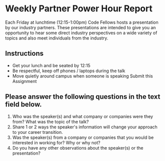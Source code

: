 # Weekly Partner Power Hour Report

Each Friday at lunchtime (12:15-1:00pm) Code Fellows hosts a presentation by our industry partners. These presentations are intended to give you an opportunity to hear some direct industry perspectives on a wide variety of topics and also meet individuals from the industry.

## Instructions

- Get your lunch and be seated by 12:15
- Be respectful, keep off phones / laptops during the talk
- Move quietly around campus when someone is speaking
Submit this Assignment

## Please answer the following questions in the text field below.

1. Who was the speaker(s) and what company or companies were they from? What was the topic of the talk?
1. Share 1 or 2 ways the speaker's information will change your approach to your career transition.
1. Was the speaker(s) from a company or companies that you would be interested in working for? Why or why not?
1. Do you have any other observations about the speaker(s) or the presentation?